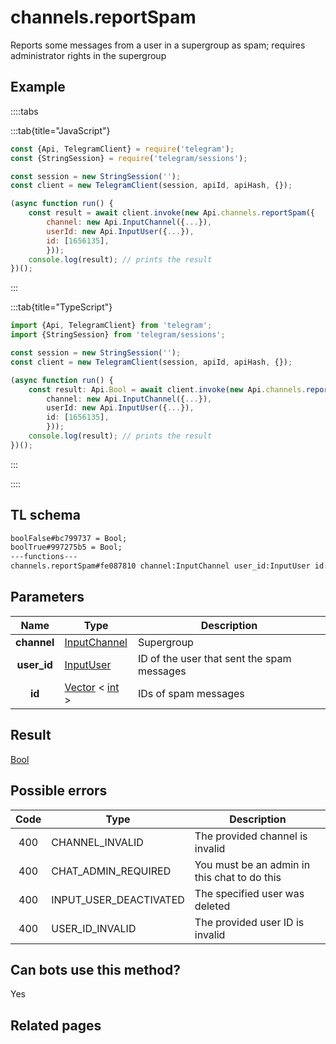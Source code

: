 # channels.reportSpam

Reports some messages from a user in a supergroup as spam; requires administrator rights in the supergroup

## Example

::::tabs

:::tab{title="JavaScript"}

```js
const {Api, TelegramClient} = require('telegram');
const {StringSession} = require('telegram/sessions');

const session = new StringSession('');
const client = new TelegramClient(session, apiId, apiHash, {});

(async function run() {
    const result = await client.invoke(new Api.channels.reportSpam({
		channel: new Api.InputChannel({...}),
		userId: new Api.InputUser({...}),
		id: [1656135],
		}));
    console.log(result); // prints the result
})();
```

:::

:::tab{title="TypeScript"}

```ts
import {Api, TelegramClient} from 'telegram';
import {StringSession} from 'telegram/sessions';

const session = new StringSession('');
const client = new TelegramClient(session, apiId, apiHash, {});

(async function run() {
    const result: Api.Bool = await client.invoke(new Api.channels.reportSpam({
		channel: new Api.InputChannel({...}),
		userId: new Api.InputUser({...}),
		id: [1656135],
		}));
    console.log(result); // prints the result
})();
```

:::

::::

## TL schema

```txt
boolFalse#bc799737 = Bool;
boolTrue#997275b5 = Bool;
---functions---
channels.reportSpam#fe087810 channel:InputChannel user_id:InputUser id:Vector<int> = Bool;
```

## Parameters

|    Name     | Type                                                                                              | Description                                |
| :---------: | ------------------------------------------------------------------------------------------------- | ------------------------------------------ |
| **channel** | [InputChannel](https://core.telegram.org/type/InputChannel)                                       | Supergroup                                 |
| **user_id** | [InputUser](https://core.telegram.org/type/InputUser)                                             | ID of the user that sent the spam messages |
|   **id**    | [Vector](https://core.telegram.org/type/Vector%20t) < [int](https://core.telegram.org/type/int) > | IDs of spam messages                       |

## Result

[Bool](https://core.telegram.org/type/Bool)

## Possible errors

| Code | Type                   | Description                                  |
| :--: | ---------------------- | -------------------------------------------- |
| 400  | CHANNEL_INVALID        | The provided channel is invalid              |
| 400  | CHAT_ADMIN_REQUIRED    | You must be an admin in this chat to do this |
| 400  | INPUT_USER_DEACTIVATED | The specified user was deleted               |
| 400  | USER_ID_INVALID        | The provided user ID is invalid              |

## Can bots use this method?

Yes

## Related pages
